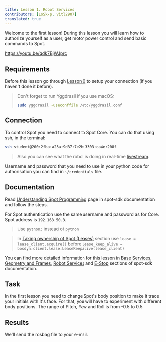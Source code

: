 ```yaml
---
title: Lesson 1. Robot Services
contributors: [LoSk-p, vitl2907]
translated: true
---
```


Welcome to the first lesson!
During this lesson you will learn how to authorize yourself as a user, get motor power control and send basic commands to Spot.

https://youtu.be/qdk7BjWJprc

## Requirements

Before this lesson go through [Lesson 0](/docs/spot-lesson0) to setup your connection (if you haven't done it before).

> Don't forget to run Yggdrasil if you use macOS:
> ```bash
> sudo yggdrasil -useconffile /etc/yggdrasil.conf
> ```

## Connection

To control Spot you need to connect to Spot Core. You can do that using ssh, in the terminal:
```bash
ssh student@200:2fba:a23a:9d37:7e2b:3303:ca4e:208f
```

> Also you can see what the robot is doing in real-time <a href="http://200:7938:167:4f0a:e7f4:196c:6585:52ad]:8081/?action=stream">livestream</a>.

Username and password that you need to use in your python code for authorisation you can find in `~/credentials` file.

## Documentation

Read [Understanding Spot Programming](https://dev.bostondynamics.com/docs/python/understanding_spot_programming) page in spot-sdk documentation and follow the steps.

For Spot authentication use the same username and password as for Core. Spot address is `192.168.50.3`.

> Use `python3` instead of `python`

> In [Taking ownership of Spot (Leases)](https://dev.bostondynamics.com/docs/python/understanding_spot_programming#taking-ownership-of-spot-leases) section use `lease = lease_client.acquire()` before `lease_keep_alive = bosdyn.client.lease.LeaseKeepAlive(lease_client)`

You can find more detailed information for this lesson in [Base Services](https://dev.bostondynamics.com/docs/concepts/base_services), [Geometry and Frames](https://dev.bostondynamics.com/docs/concepts/geometry_and_frames), [Robot Services](https://dev.bostondynamics.com/docs/concepts/robot_services) and [E-Stop](https://dev.bostondynamics.com/docs/concepts/estop_service) sections of spot-sdk documentation.

## Task

In the first lesson you need to change Spot's body position to make it trace your initials with it's face. For that, you will have to experiment with different body positions. The range of Pitch, Yaw and Roll is from -0.5 to 0.5

## Results

We'll send the rosbag file to your e-mail.
